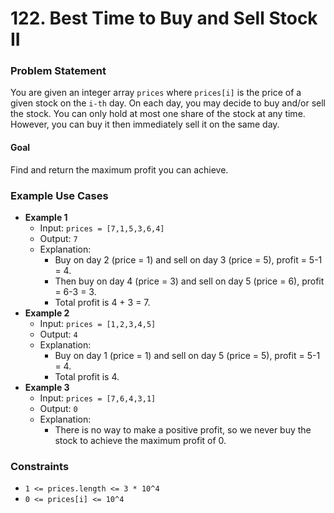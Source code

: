 ﻿# 122. Best Time to Buy and Sell Stock II

### Problem Statement
You are given an integer array `prices` where `prices[i]` is the price of a given stock on the `i-th` day.
On each day, you may decide to buy and/or sell the stock. You can only hold at most one share of the stock at any time. However, you can buy it then immediately sell it on
the same day.

#### Goal
Find and return the maximum profit you can achieve.

### Example Use Cases

* **Example 1**
	+ Input: `prices = [7,1,5,3,6,4]`
	+ Output: `7`
	+ Explanation:
		- Buy on day 2 (price = 1) and sell on day 3 (price = 5), profit = 5-1 = 4.
		- Then buy on day 4 (price = 3) and sell on day 5 (price = 6), profit = 6-3 = 3.
		- Total profit is 4 + 3 = 7.
* **Example 2**
	+ Input: `prices = [1,2,3,4,5]`
	+ Output: `4`
	+ Explanation:
		- Buy on day 1 (price = 1) and sell on day 5 (price = 5), profit = 5-1 = 4.
		- Total profit is 4.
* **Example 3**
	+ Input: `prices = [7,6,4,3,1]`
	+ Output: `0`
	+ Explanation:
		- There is no way to make a positive profit, so we never buy the stock to achieve the maximum profit of 0.

### Constraints

* `1 <= prices.length <= 3 * 10^4`
* `0 <= prices[i] <= 10^4`